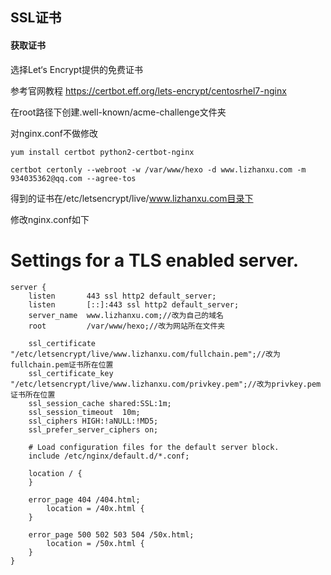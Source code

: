 ## SSL证书

#### 获取证书

选择Let‘s  Encrypt提供的免费证书

参考官网教程 https://certbot.eff.org/lets-encrypt/centosrhel7-nginx

在root路径下创建.well-known/acme-challenge文件夹

对nginx.conf不做修改

```
yum install certbot python2-certbot-nginx

certbot certonly --webroot -w /var/www/hexo -d www.lizhanxu.com -m 934035362@qq.com --agree-tos
```

得到的证书在/etc/letsencrypt/live/www.lizhanxu.com目录下



修改nginx.conf如下

# Settings for a TLS enabled server.

    server {
        listen       443 ssl http2 default_server;
        listen       [::]:443 ssl http2 default_server;
        server_name  www.lizhanxu.com;//改为自己的域名
        root         /var/www/hexo;//改为网站所在文件夹
    
        ssl_certificate "/etc/letsencrypt/live/www.lizhanxu.com/fullchain.pem";//改为fullchain.pem证书所在位置
        ssl_certificate_key "/etc/letsencrypt/live/www.lizhanxu.com/privkey.pem";//改为privkey.pem证书所在位置
        ssl_session_cache shared:SSL:1m;
        ssl_session_timeout  10m;
        ssl_ciphers HIGH:!aNULL:!MD5;
        ssl_prefer_server_ciphers on;
    
        # Load configuration files for the default server block.
        include /etc/nginx/default.d/*.conf;
    
        location / {
        }
    
        error_page 404 /404.html;
            location = /40x.html {
        }
    
        error_page 500 502 503 504 /50x.html;
            location = /50x.html {
        }
    }
